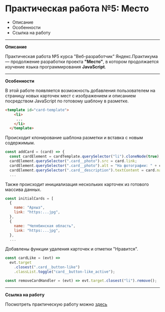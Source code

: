 # Практическая работа №5: Место

* Описание
* Особенности
* Ссылка на работу

______________

**Описание**

Практическая работа №5 курса "Веб-разработчик" Яндекс.Практикума — продолжение разработки проекта **"Место"**, в котором продолжается изучение языка программирования **JavaScript**.

______________

**Особенности**

В этой работе появляется возможность добавления пользователем на страницу новых карточек мест с изображением и описанием посредством JavaScript по готовому шаблону в разметке.

```html
<template id="card-template">
    <li>
     ...
    </li>
  </template>
```

Происходит клонирование шаблона разметки и вставка с новым содержимым.

```javascript
const addCard = (card) => {
  const cardElement = cardTemplate.querySelector("li").cloneNode(true);
  cardElement.querySelector(".card__photo").src = card.link;
  cardElement.querySelector(".card__photo").alt = "На фотографии: " + card.name;
  cardElement.querySelector(".card__description").textContent = card.name;
  ...
```
Также происходит инициализация нескольких карточек из готового массива данных.

```javascript
const initialCards = [
  {
    name: "Архыз",
    link: "https:...jpg",
  },
  {
    name: "Челябинская область",
    link: "https:...jpg",
  },
  ...
```

Добавлены функции удаления карточек и отметки "Нравится".

```javascript
const cardLike = (evt) =>
  evt.target
    .closest(".card__button-like")
    .classList.toggle("card__button-like_active");

const removeCardHandler = (evt) => evt.target.closest("li").remove();
```

____

**Ссылка на работу**

Посмотреть практическую работу можно [здесь](https://sergeydedikov.github.io/mesto/index.html)
